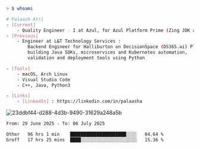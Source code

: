 ```sh
> $ whoami

# Palaash Atri
- [Current]
    - Quality Engineer - I at Azul, for Azul Platform Prime (Zing JDK and OptHub Cloud-Native Compiler)
- [Previous]
    - Engineer at L&T Technology Services :
        Backend Engineer for Halliburton on DecisionSpace (DS365.ai) Platform team,
        building Java SDKs, microservices and Kubernetes automation,
        validation and deployment tools using Python

- [Tools]
    - macOS, Arch Linux
    - Visual Studio Code
    - C++, Java, Python3

- [Links]
    - [LinkedIn] : https://linkedin.com/in/palaasha 

```
![23ddbf44-d288-4d3b-9490-31629a248a5b](https://github.com/user-attachments/assets/e8f7d8c9-2427-40a3-b819-73b167b77e19)


<!--START_SECTION:waka-->

```txt
From: 29 June 2025 - To: 06 July 2025

Other   96 hrs 1 min    █████████████████████░░░░   84.64 %
Groff   17 hrs 25 mins  ████░░░░░░░░░░░░░░░░░░░░░   15.36 %
```

<!--END_SECTION:waka-->
